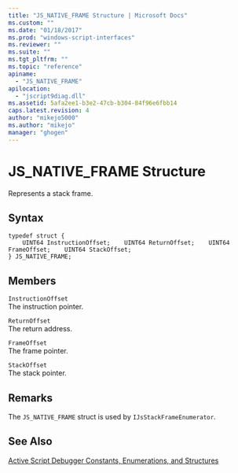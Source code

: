 ```yaml
---
title: "JS_NATIVE_FRAME Structure | Microsoft Docs"
ms.custom: ""
ms.date: "01/18/2017"
ms.prod: "windows-script-interfaces"
ms.reviewer: ""
ms.suite: ""
ms.tgt_pltfrm: ""
ms.topic: "reference"
apiname: 
  - "JS_NATIVE_FRAME"
apilocation: 
  - "jscript9diag.dll"
ms.assetid: 5afa2ee1-b3e2-47cb-b304-84f96e6fbb14
caps.latest.revision: 4
author: "mikejo5000"
ms.author: "mikejo"
manager: "ghogen"
---
```

# JS_NATIVE_FRAME Structure
Represents a stack frame.  
  
## Syntax  
  
```  
typedef struct {  
    UINT64 InstructionOffset;    UINT64 ReturnOffset;    UINT64 FrameOffset;    UINT64 StackOffset;  
} JS_NATIVE_FRAME;  
```  
  
## Members  
 `InstructionOffset`  
 The instruction pointer.  
  
 `ReturnOffset`  
 The return address.  
  
 `FrameOffset`  
 The frame pointer.  
  
 `StackOffset`  
 The stack pointer.  
  
## Remarks  
 The `JS_NATIVE_FRAME` struct is used by `IJsStackFrameEnumerator`.  
  
## See Also  
 [Active Script Debugger Constants, Enumerations, and Structures](../../winscript/reference/active-script-debugger-constants-enumerations-and-structures.md)